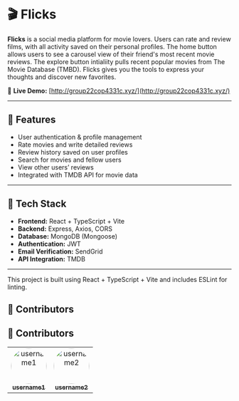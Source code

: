 # 🎬 Flicks

**Flicks** is a social media platform for movie lovers. Users can rate and review films, with all activity saved on their personal profiles. The home button allows users to see a carousel view of their friend's most recent movie reviews. The explore button intialiity pulls recent popular movies from The Movie Database (TMBD). Flicks gives you the tools to express your thoughts and discover new favorites.

🔗 **Live Demo:** [http://group22cop4331c.xyz/](http://group22cop4331c.xyz/)

---

## 🚀 Features

- User authentication & profile management  
- Rate movies and write detailed reviews  
- Review history saved on user profiles  
- Search for movies and fellow users  
- View other users’ reviews  
- Integrated with TMDB API for movie data  

---

## 🧱 Tech Stack

- **Frontend:** React + TypeScript + Vite  
- **Backend:** Express, Axios, CORS
- **Database:** MongoDB (Mongoose)  
- **Authentication:** JWT  
- **Email Verification:** SendGrid  
- **API Integration:** TMDB 

---

This project is built using React + TypeScript + Vite and includes ESLint for linting. 

## 👥 Contributors
## 👥 Contributors

<table>
  <tr>
    <td align="center">
      <a href="https://github.com/fifty1-fifty">
        <img src="https://github.com/fifty1-fifty" width="80" height="80" style="border-radius: 50%;" alt="username1"/>
        <br /><sub><b>username1</b></sub>
      </a>
    </td>
    <td align="center">
      <a href="https://github.com/username2">
        <img src="https://github.com/username2.png" width="80" height="80" style="border-radius: 50%;" alt="username2"/>
        <br /><sub><b>username2</b></sub>
      </a>
    </td>
  </tr>
</table>

